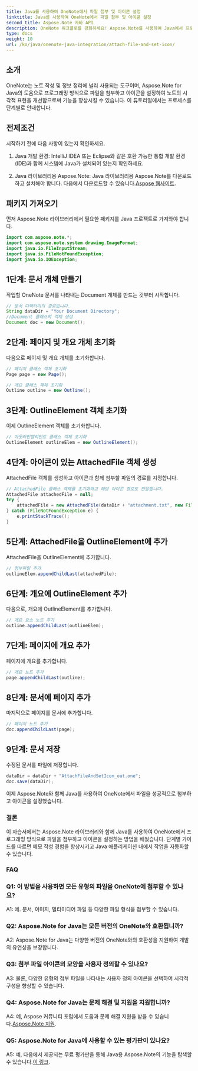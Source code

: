 ```yaml
---
title: Java를 사용하여 OneNote에서 파일 첨부 및 아이콘 설정
linktitle: Java를 사용하여 OneNote에서 파일 첨부 및 아이콘 설정
second_title: Aspose.Note 자바 API
description: OneNote 워크플로를 강화하세요! Aspose.Note를 사용하여 Java에서 프로그래밍 방식으로 파일을 첨부하고 아이콘을 사용자 정의하는 방법을 알아보세요. 쉬운 단계 및 코드가 포함되어 있습니다! #OneNote #Java #Aspose
type: docs
weight: 10
url: /ko/java/onenote-java-integration/attach-file-and-set-icon/
---
```

## 소개

OneNote는 노트 작성 및 정보 정리에 널리 사용되는 도구이며, Aspose.Note for Java의 도움으로 프로그래밍 방식으로 파일을 첨부하고 아이콘을 설정하여 노트의 시각적 표현을 개선함으로써 기능을 향상시킬 수 있습니다. 이 튜토리얼에서는 프로세스를 단계별로 안내합니다.

## 전제조건

시작하기 전에 다음 사항이 있는지 확인하세요.

1. Java 개발 환경: IntelliJ IDEA 또는 Eclipse와 같은 호환 가능한 통합 개발 환경(IDE)과 함께 시스템에 Java가 설치되어 있는지 확인하세요.
   
2.  Java 라이브러리용 Aspose.Note: Java 라이브러리용 Aspose.Note를 다운로드하고 설치해야 합니다. 다음에서 다운로드할 수 있습니다.[Aspose 웹사이트](https://releases.aspose.com/note/java/).

## 패키지 가져오기

먼저 Aspose.Note 라이브러리에서 필요한 패키지를 Java 프로젝트로 가져와야 합니다.

```java
import com.aspose.note.*;
import com.aspose.note.system.drawing.ImageFormat;
import java.io.FileInputStream;
import java.io.FileNotFoundException;
import java.io.IOException;
```

## 1단계: 문서 개체 만들기

작업할 OneNote 문서를 나타내는 Document 개체를 만드는 것부터 시작합니다.

```java
// 문서 디렉터리의 경로입니다.
String dataDir = "Your Document Directory";
//Document 클래스의 객체 생성
Document doc = new Document();
```

## 2단계: 페이지 및 개요 개체 초기화

다음으로 페이지 및 개요 개체를 초기화합니다.

```java
// 페이지 클래스 객체 초기화
Page page = new Page();

// 개요 클래스 객체 초기화
Outline outline = new Outline();
```

## 3단계: OutlineElement 객체 초기화

이제 OutlineElement 객체를 초기화합니다.

```java
// 아웃라인엘리먼트 클래스 객체 초기화
OutlineElement outlineElem = new OutlineElement();
```

## 4단계: 아이콘이 있는 AttachedFile 객체 생성

AttachedFile 객체를 생성하고 아이콘과 함께 첨부할 파일의 경로를 지정합니다.

```java
// AttachedFile 클래스 객체를 초기화하고 해당 아이콘 경로도 전달합니다.
AttachedFile attachedFile = null;
try {
    attachedFile = new AttachedFile(dataDir + "attachment.txt", new FileInputStream(dataDir  + "icon.jpg"), ImageFormat.getJpeg());
} catch (FileNotFoundException e) {
    e.printStackTrace();
}
```

## 5단계: AttachedFile을 OutlineElement에 추가

AttachedFile을 OutlineElement에 추가합니다.

```java
// 첨부파일 추가
outlineElem.appendChildLast(attachedFile);
```

## 6단계: 개요에 OutlineElement 추가

다음으로, 개요에 OutlineElement를 추가합니다.

```java
// 개요 요소 노드 추가
outline.appendChildLast(outlineElem);
```

## 7단계: 페이지에 개요 추가

페이지에 개요를 추가합니다.

```java
// 개요 노드 추가
page.appendChildLast(outline);
```

## 8단계: 문서에 페이지 추가

마지막으로 페이지를 문서에 추가합니다.

```java
// 페이지 노드 추가
doc.appendChildLast(page);
```

## 9단계: 문서 저장

수정된 문서를 파일에 저장합니다.

```java
dataDir = dataDir + "AttachFileAndSetIcon_out.one";
doc.save(dataDir);
```

이제 Aspose.Note와 함께 Java를 사용하여 OneNote에서 파일을 성공적으로 첨부하고 아이콘을 설정했습니다.

### 결론

이 자습서에서는 Aspose.Note 라이브러리와 함께 Java를 사용하여 OneNote에서 프로그래밍 방식으로 파일을 첨부하고 아이콘을 설정하는 방법을 배웠습니다. 단계별 가이드를 따르면 메모 작성 경험을 향상시키고 Java 애플리케이션 내에서 작업을 자동화할 수 있습니다.

### FAQ

### Q1: 이 방법을 사용하면 모든 유형의 파일을 OneNote에 첨부할 수 있나요?

A1: 예. 문서, 이미지, 멀티미디어 파일 등 다양한 파일 형식을 첨부할 수 있습니다.

### Q2: Aspose.Note for Java는 모든 버전의 OneNote와 호환됩니까?

A2: Aspose.Note for Java는 다양한 버전의 OneNote와의 호환성을 지원하여 개발의 유연성을 보장합니다.

### Q3: 첨부 파일 아이콘의 모양을 사용자 정의할 수 있나요?

A3: 물론, 다양한 유형의 첨부 파일을 나타내는 사용자 정의 아이콘을 선택하여 시각적 구성을 향상할 수 있습니다.

### Q4: Aspose.Note for Java는 문제 해결 및 지원을 지원합니까?

 A4: 예, Aspose 커뮤니티 포럼에서 도움과 문제 해결 지원을 받을 수 있습니다.[Aspose.Note 지원](https://forum.aspose.com/c/note/28).

### Q5: Aspose.Note for Java에 사용할 수 있는 평가판이 있나요?

A5: 예, 다음에서 제공되는 무료 평가판을 통해 Java용 Aspose.Note의 기능을 탐색할 수 있습니다.[이 링크](https://releases.aspose.com/).
